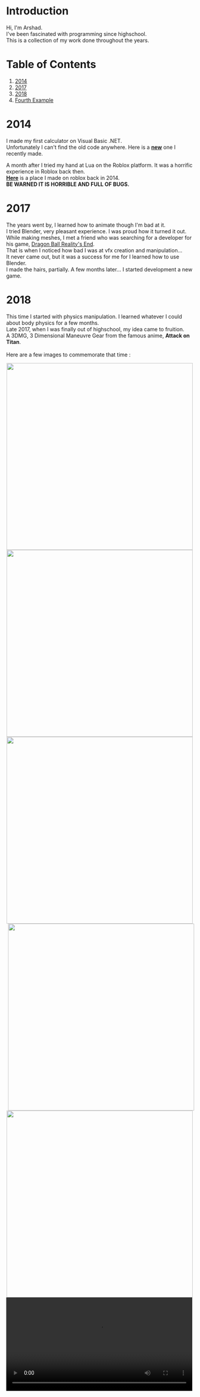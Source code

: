 # Introduction
Hi, 
 I'm Arshad.<br/>
 I've been fascinated with programming since highschool.<br/>
 This is a collection of my work done throughout the years.

# Table of Contents
1. [2014](#2014)
2. [2017](#2017)
3. [2018](#2018)
4. [Fourth Example](#fourth-example)

# 2014
I made my first calculator on Visual Basic .NET.
<br/>Unfortunately I can't find the old code anywhere. Here is a **[new]()** one I recently made.

A month after I tried my hand at Lua on the Roblox platform. It was a horrific experience in Roblox back then.
<br/>**[Here](https://www.roblox.com/games/147625751/DragonBall-To-be-named)** is a place I made on roblox back in 2014.
<br/>**BE WARNED IT IS HORRIBLE AND FULL OF BUGS.**

# 2017
The years went by, I learned how to animate though I'm bad at it.<br/>
I tried Blender, very pleasant experience. I was proud how it turned it out.<br/>
While making meshes, I met a friend who was searching for a developer for his game, [Dragon Ball Reality's End](https://www.roblox.com/games/1240311814/Dragon-Realitys-End-BACKUP).<br/>
That is when I noticed how bad I was at vfx creation and manipulation...<br/>
It never came out, but it was a success for me for I learned how to use Blender.<br/>
I made the hairs, partially.
A few months later... I started development a new game.

# 2018
This time I started with physics manipulation. I learned whatever I could about body physics for a few months.<br/>
Late 2017, when I was finally out of highschool, my idea came to fruition.<br/>
A 3DMG, 3 Dimensional Maneuvre Gear from the famous anime, **Attack on Titan**.<br/>
<br/>Here are a few images to commemorate that time :

<div id="imgs">
	<img style="display: inline; margin: 0 1px;" title="3DMG2" src="https://thumb.gyazo.com/thumb/1200/_49c044a4e9b91acee98ac3331c60dd5e-png.jpg" alt="" width="500"/>
	<img style="display: inline; margin: 0 1px;" title="3DMG1" src="https://cdn.discordapp.com/attachments/397432605777068042/399525149914693642/unknown.png" alt="" width="500"/>
	<img style="display: inline; margin: 0 1px;" title="3DMG3" src="https://user-images.githubusercontent.com/6077173/177381640-b0f56c58-9092-4ca3-b92d-329c445cea42.png" alt="" width="500"/>
	<img style="display: inline; margin: 0 5px;" title="3DMG-test" src="https://cdn.discordapp.com/attachments/397432605777068042/403244109503922189/RobloxScreenShot20180117_214715684.png" alt="" width="500"/>
	<img style="display: inline; margin: 0 1px;" title="3DMG-sword" src="https://media.discordapp.net/attachments/397432605777068042/406754528415973387/unknown.png?width=886&height=498" alt="" width="500"/>

<video width="500" controls>
  <source src="https://i.gyazo.com/f71d1ed3c49d29b9d79e7627ab2543db.mp4" type="video/mp4">
  Your browser does not support the video tag.
</video>
</div>
